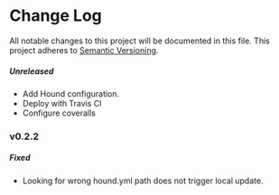 # Change Log
All notable changes to this project will be documented in this file.
This project adheres to [Semantic Versioning](http://semver.org/).

##### Unreleased

* Add Hound configuration.
* Deploy with Travis CI
* Configure coveralls

### v0.2.2

##### Fixed

* Looking for wrong hound.yml path does not trigger local update.
